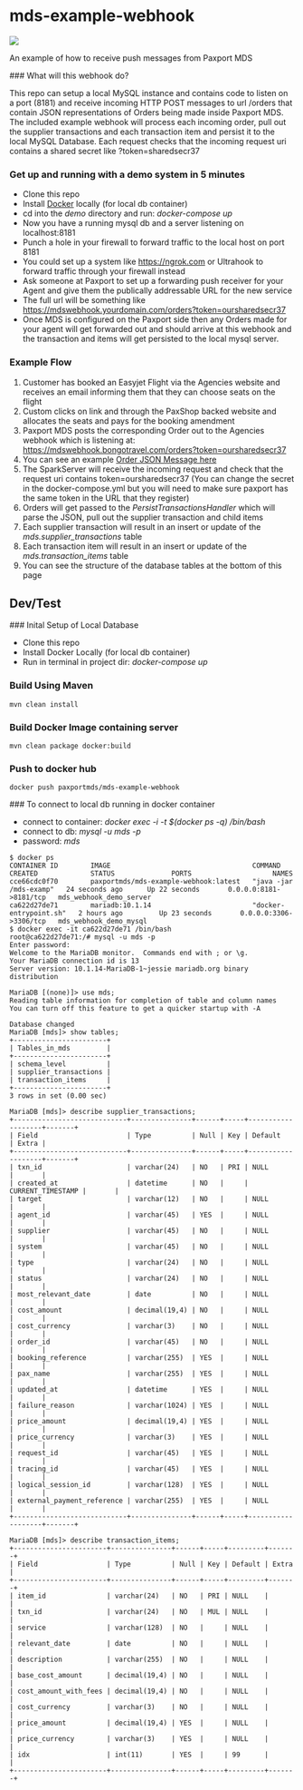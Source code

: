 # mds-example-webhook

<a href="https://travis-ci.org/paxport/mds-example-webhook" target="_blank"><img src="https://api.travis-ci.org/paxport/mds-example-webhook.svg?branch=master"/></a>


An example of how to receive push messages from Paxport MDS

### What will this webhook do?

This repo can setup a local MySQL instance and contains code to listen on a port (8181) and
receive incoming HTTP POST messages to url /orders that contain JSON representations of Orders being 
made inside Paxport MDS. The included example webhook will process each incoming order,
pull out the supplier transactions and each transaction item and persist it to the local
MySQL Database. Each request checks that the incoming request uri contains a shared secret like ?token=sharedsecr37

### Get up and running with a demo system in 5 minutes

* Clone this repo
* Install [Docker](https://www.docker.com/products/docker) locally (for local db container)
* cd into the *demo* directory and run: *docker-compose up*
* Now you have a running mysql db and a server listening on localhost:8181
* Punch a hole in your firewall to forward traffic to the local host on port 8181
* You could set up a system like https://ngrok.com or Ultrahook to forward traffic through your firewall instead
* Ask someone at Paxport to set up a forwarding push receiver for your Agent
and give them the publically addressable URL for the new service 
* The full url will be something like https://mdswebhook.yourdomain.com/orders?token=oursharedsecr37
* Once MDS is configured on the Paxport side then any Orders made for your agent will get forwarded out and should arrive at this webhook and the transaction and items will get persisted to the local mysql server.


### Example Flow

1. Customer has booked an Easyjet Flight via the Agencies website and receives an email informing them that they can choose seats on the flight
2. Custom clicks on link and through the PaxShop backed website and allocates the seats and pays for the booking amendment
3. Paxport MDS posts the corresponding Order out to the Agencies webhook which is listening at: https://mdswebhook.bongotravel.com/orders?token=oursharedsecr37
4. You can see an example [Order JSON Message here](example-order.md)
5. The SparkServer will receive the incoming request and check that the request uri contains token=oursharedsecr37 (You can change the secret in the docker-compose.yml but you will need to make sure paxport has the same token in the URL that they register)
6. Orders will get passed to the *PersistTransactionsHandler* which will parse the JSON, pull out the supplier transaction and child items
7. Each supplier transaction will result in an insert or update of the *mds.supplier_transactions* table
8. Each transaction item will result in an insert or update of the *mds.transaction_items* table
9. You can see the structure of the database tables at the bottom of this page

## Dev/Test

### Inital Setup of Local Database

* Clone this repo
* Install Docker Locally (for local db container)
* Run in terminal in project dir: *docker-compose up*

### Build Using Maven

```
mvn clean install
```

### Build Docker Image containing server

```
mvn clean package docker:build
```

### Push to docker hub

```
docker push paxportmds/mds-example-webhook
```


### To connect to local db running in docker container

* connect to container: *docker exec -i -t $(docker ps -q) /bin/bash*
* connect to db: *mysql -u mds -p*
* password: *mds*

```
$ docker ps
CONTAINER ID        IMAGE                                   COMMAND                  CREATED             STATUS              PORTS                    NAMES
cce66cdc0f70        paxportmds/mds-example-webhook:latest   "java -jar /mds-examp"   24 seconds ago      Up 22 seconds       0.0.0.0:8181->8181/tcp   mds_webhook_demo_server
ca622d27de71        mariadb:10.1.14                         "docker-entrypoint.sh"   2 hours ago         Up 23 seconds       0.0.0.0:3306->3306/tcp   mds_webhook_demo_mysql
$ docker exec -it ca622d27de71 /bin/bash
root@ca622d27de71:/# mysql -u mds -p                                                                                                                                                          
Enter password: 
Welcome to the MariaDB monitor.  Commands end with ; or \g.
Your MariaDB connection id is 13
Server version: 10.1.14-MariaDB-1~jessie mariadb.org binary distribution

MariaDB [(none)]> use mds;
Reading table information for completion of table and column names
You can turn off this feature to get a quicker startup with -A

Database changed
MariaDB [mds]> show tables;
+-----------------------+
| Tables_in_mds         |
+-----------------------+
| schema_level          |
| supplier_transactions |
| transaction_items     |
+-----------------------+
3 rows in set (0.00 sec)

MariaDB [mds]> describe supplier_transactions;
+----------------------------+---------------+------+-----+-------------------+-------+
| Field                      | Type          | Null | Key | Default           | Extra |
+----------------------------+---------------+------+-----+-------------------+-------+
| txn_id                     | varchar(24)   | NO   | PRI | NULL              |       |
| created_at                 | datetime      | NO   |     | CURRENT_TIMESTAMP |       |
| target                     | varchar(12)   | NO   |     | NULL              |       |
| agent_id                   | varchar(45)   | YES  |     | NULL              |       |
| supplier                   | varchar(45)   | NO   |     | NULL              |       |
| system                     | varchar(45)   | NO   |     | NULL              |       |
| type                       | varchar(24)   | NO   |     | NULL              |       |
| status                     | varchar(24)   | NO   |     | NULL              |       |
| most_relevant_date         | date          | NO   |     | NULL              |       |
| cost_amount                | decimal(19,4) | NO   |     | NULL              |       |
| cost_currency              | varchar(3)    | NO   |     | NULL              |       |
| order_id                   | varchar(45)   | NO   |     | NULL              |       |
| booking_reference          | varchar(255)  | YES  |     | NULL              |       |
| pax_name                   | varchar(255)  | YES  |     | NULL              |       |
| updated_at                 | datetime      | YES  |     | NULL              |       |
| failure_reason             | varchar(1024) | YES  |     | NULL              |       |
| price_amount               | decimal(19,4) | YES  |     | NULL              |       |
| price_currency             | varchar(3)    | YES  |     | NULL              |       |
| request_id                 | varchar(45)   | YES  |     | NULL              |       |
| tracing_id                 | varchar(45)   | YES  |     | NULL              |       |
| logical_session_id         | varchar(128)  | YES  |     | NULL              |       |
| external_payment_reference | varchar(255)  | YES  |     | NULL              |       |
+----------------------------+---------------+------+-----+-------------------+-------+

MariaDB [mds]> describe transaction_items;    
+-----------------------+---------------+------+-----+---------+-------+
| Field                 | Type          | Null | Key | Default | Extra |
+-----------------------+---------------+------+-----+---------+-------+
| item_id               | varchar(24)   | NO   | PRI | NULL    |       |
| txn_id                | varchar(24)   | NO   | MUL | NULL    |       |
| service               | varchar(128)  | NO   |     | NULL    |       |
| relevant_date         | date          | NO   |     | NULL    |       |
| description           | varchar(255)  | NO   |     | NULL    |       |
| base_cost_amount      | decimal(19,4) | NO   |     | NULL    |       |
| cost_amount_with_fees | decimal(19,4) | NO   |     | NULL    |       |
| cost_currency         | varchar(3)    | NO   |     | NULL    |       |
| price_amount          | decimal(19,4) | YES  |     | NULL    |       |
| price_currency        | varchar(3)    | YES  |     | NULL    |       |
| idx                   | int(11)       | YES  |     | 99      |       |
+-----------------------+---------------+------+-----+---------+-------+
```


